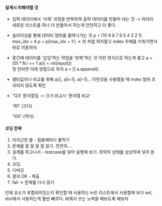 #### 설계시 피해야할 것

- 입력 데이터에서 '삭제' 과정을 반복하여 출력 데이터를 만들어 내는 것
  -> 차라리 새로운 리스트를 하나 더 만들어서 하는게 안전하고 더 좋다.



- 슬라이싱을 통해 데이터 범위를 줄여나가는 것
  p = [10 9 8 7 6 5 4 3 2 1]
   max_idx = 4
   p = p[max_idx + 1:]
   -> 위 처럼 하지말고 index 자체를 키워가면서 뒤로 이동하자



- 중간에 데이터를 '삽입'하는 작업을 '반복'하는 것
  이런 방식으로 하는게 좋고
   a = [0] * N
   i += 1 
   a[i] = int(input())      
  정 안되면 아래 방법으로 하자
   a = []
   a.append()



- 델타값이나 비교를 위해 a[i], a[i+1], a[i-1]... 이런것을 사용했을 때 index 범위 초과되지 않도록 확인



- '123' 문자열임 -> 크기 비교시 '문자열 비교'

  '90' (크다)

  '100' (작다)



#### 코딩 전략

1. 미지근한 물 - 힘들때마다 물먹기
2. 문제를 잘 잘 잘 잘 읽기. 천천히....
3. 설계를 하고나서 - testcase를 넣어 실행해 보기. 최악의 상태를 상상하여 넣어 본다.
4. 코딩.
5. 디버깅
6. 결과 OK - 제출
7. fail -> 문제를 다시 읽기







안에 요소가 포함되어있는지 확인할 때 사용하는 in은 리스트에서 사용할때 보다 set, dict에서 사용하는게 훨씬 빠르다. 바꿔서 쓰는 노력을 해보도록 해보자